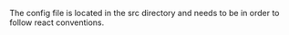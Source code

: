 The config file is located in the src directory and needs to be in order to follow react conventions.